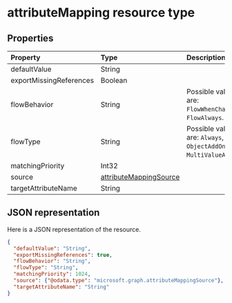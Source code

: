 # attributeMapping resource type




## Properties
| Property	   | Type	|Description|
|:---------------|:--------|:----------|
|defaultValue|String||
|exportMissingReferences|Boolean||
|flowBehavior|String| Possible values are: `FlowWhenChanged`, `FlowAlways`.|
|flowType|String| Possible values are: `Always`, `ObjectAddOnly`, `MultiValueAddOnly`.|
|matchingPriority|Int32||
|source|[attributeMappingSource](attributemappingsource.md)||
|targetAttributeName|String||

## JSON representation

Here is a JSON representation of the resource.

<!-- {
  "blockType": "resource",
  "optionalProperties": [

  ],
  "@odata.type": "microsoft.graph.attributeMapping"
}-->

```json
{
  "defaultValue": "String",
  "exportMissingReferences": true,
  "flowBehavior": "String",
  "flowType": "String",
  "matchingPriority": 1024,
  "source": {"@odata.type": "microsoft.graph.attributeMappingSource"},
  "targetAttributeName": "String"
}

```

<!-- uuid: 8fcb5dbc-d5aa-4681-8e31-b001d5168d79
2015-10-25 14:57:30 UTC -->
<!-- {
  "type": "#page.annotation",
  "description": "attributeMapping resource",
  "keywords": "",
  "section": "documentation",
  "tocPath": ""
}-->